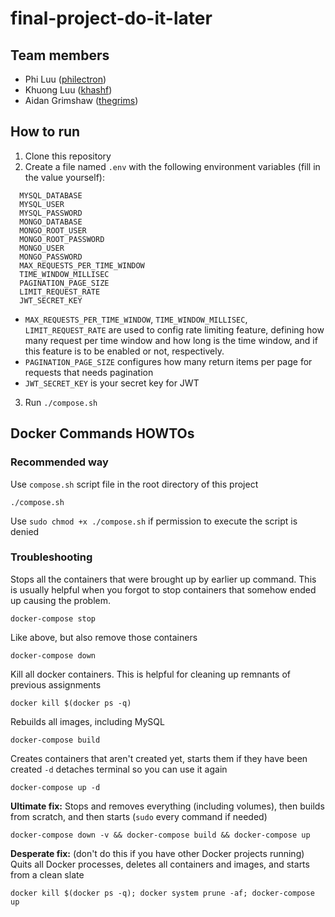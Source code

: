# final-project-do-it-later

## Team members

- Phi Luu ([philectron](https://github.com/philectron))
- Khuong Luu ([khashf](https://github.com/khashf))
- Aidan Grimshaw ([thegrims](https://github.com/thegrims))

## How to run
1. Clone this repository
2. Create a file named `.env` with the following environment variables (fill in the value yourself):
```
  MYSQL_DATABASE
  MYSQL_USER
  MYSQL_PASSWORD
  MONGO_DATABASE
  MONGO_ROOT_USER
  MONGO_ROOT_PASSWORD
  MONGO_USER
  MONGO_PASSWORD
  MAX_REQUESTS_PER_TIME_WINDOW
  TIME_WINDOW_MILLISEC
  PAGINATION_PAGE_SIZE
  LIMIT_REQUEST_RATE
  JWT_SECRET_KEY
```
- `MAX_REQUESTS_PER_TIME_WINDOW`, `TIME_WINDOW_MILLISEC`, `LIMIT_REQUEST_RATE` are used to config rate limiting feature, defining how many request per time window and how long is the time window, and if this feature is to be enabled or not,  respectively.
- `PAGINATION_PAGE_SIZE` configures how many return items per page for requests that needs pagination
- `JWT_SECRET_KEY` is your secret key for JWT

3. Run `./compose.sh`

## Docker Commands HOWTOs

### Recommended way

Use `compose.sh` script file in the root directory of this project

    ./compose.sh

Use `sudo chmod +x ./compose.sh` if permission to execute the script is denied

### Troubleshooting

Stops all the containers that were brought up by earlier up command. This is usually helpful when you forgot to stop containers that somehow ended up causing the problem.

    docker-compose stop

Like above, but also remove those containers

    docker-compose down

Kill all docker containers. This is helpful for cleaning up remnants of previous assignments

    docker kill $(docker ps -q)

Rebuilds all images, including MySQL

    docker-compose build

Creates containers that aren't created yet, starts them if they have been created `-d` detaches terminal so you can use it again

    docker-compose up -d

**Ultimate fix:** Stops and removes everything (including volumes), then builds from scratch, and then starts (`sudo` every command if needed)

    docker-compose down -v && docker-compose build && docker-compose up

**Desperate fix:** (don't do this if you have other Docker projects running) Quits all Docker processes, deletes all containers and images, and starts from a clean slate

    docker kill $(docker ps -q); docker system prune -af; docker-compose up
